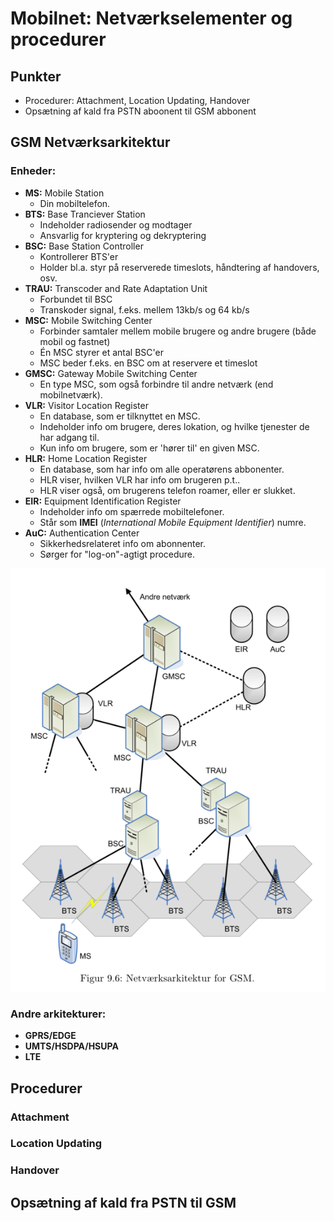 # Mobilnet: Netværkselementer og procedurer 

## Punkter
* Procedurer: Attachment, Location Updating, Handover
* Opsætning af kald fra PSTN aboonent til GSM abbonent

## GSM Netværksarkitektur

### Enheder:

* **MS:** Mobile Station
	- Din mobiltelefon.
* **BTS:** Base Tranciever Station
	- Indeholder radiosender og modtager
	- Ansvarlig for kryptering og dekryptering
* **BSC:** Base Station Controller
	- Kontrollerer BTS'er
	- Holder bl.a. styr på reserverede timeslots, håndtering af handovers, osv.
* **TRAU:** Transcoder and Rate Adaptation Unit
	- Forbundet til BSC
	- Transkoder signal, f.eks. mellem 13kb/s og 64 kb/s
* **MSC:** Mobile Switching Center
	- Forbinder samtaler mellem mobile brugere og andre brugere (både mobil og fastnet)
	- Én MSC styrer et antal BSC'er
	- MSC beder f.eks. en BSC om at reservere et timeslot
* **GMSC:** Gateway Mobile Switching Center
	- En type MSC, som også forbindre til andre netværk (end mobilnetværk).
* **VLR:** Visitor Location Register
	- En database, som er tilknyttet en MSC.
	- Indeholder info om brugere, deres lokation, og hvilke tjenester de har adgang til.
	- Kun info om brugere, som er 'hører til' en given MSC.
* **HLR:** Home Location Register
	- En database, som har info om alle operatørens abbonenter.
	- HLR viser, hvilken VLR har info om brugeren p.t..
	- HLR viser også, om brugerens telefon roamer, eller er slukket.
* **EIR:** Equipment Identification Register
	- Indeholder info om spærrede mobiltelefoner.
	- Står som **IMEI** (*International Mobile Equipment Identifier*) numre.
* **AuC:** Authentication Center
	- Sikkerhedsrelateret info om abonnenter.
	- Sørger for "log-on"-agtigt procedure.

![GSM topologi](gsm_map.png)

### Andre arkitekturer:
- **GPRS/EDGE**
- **UMTS/HSDPA/HSUPA**
- **LTE**

## Procedurer

### Attachment


### Location Updating

### Handover

## Opsætning af kald fra PSTN til GSM
